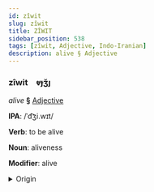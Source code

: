 ```yaml
---
id: zîwit
slug: zîwit
title: ZÎWIT
sidebar_position: 538
tags: [zîwit, Adjective, Indo-Iranian]
description: alive § Adjective
---
```


### zîwit&emsp;<span kind="abugida">ⱴɟʒ̆ȷ</span>

*alive* **§** [Adjective](../../tags/Adjective)

**IPA**: /ˈd͡ʒi.wɪt/

**Verb**: to be alive

**Noun**: aliveness

**Modifier**: alive

<details>
    <summary>Origin</summary>
    Hindi जीवित jīvit /d͡ʒiː.ʋɪt̪/<br/>
    <em>Indo-Iranian Language Family</em>
</details>